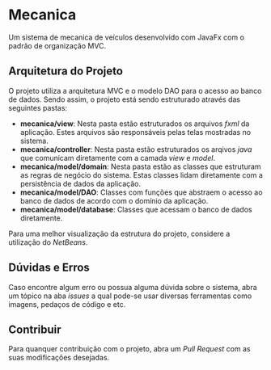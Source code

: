 # Mecanica
Um sistema de mecanica de veículos desenvolvido com JavaFx com o padrão de organização MVC.

## Arquitetura do Projeto
O projeto utiliza a arquitetura MVC e o modelo DAO para o acesso ao banco de dados. Sendo assim, o projeto está sendo estruturado através das seguintes pastas:
 - **mecanica/view**: Nesta pasta estão estruturados os arquivos *fxml* da aplicação. Estes arquivos são responsáveis pelas telas mostradas no sistema.
 - **mecanica/controller**: Nesta pasta estão estruturados os arqivos *java* que comunicam diretamente com a camada *view* e *model*.
 - **mecanica/model/domain**: Nesta pasta estão as classes que estruturam as regras de negócio do sistema. Estas classes lidam diretamente com a persistência de dados da aplicação.
 - **mecanica/model/DAO**: Classes com funções que abstraem o acesso ao banco de dados de acordo com o domínio da aplicação.
 - **mecanica/model/database**: Classes que acessam o banco de dados diretamente.

Para uma melhor visualização da estrutura do projeto, considere a utilização do *NetBeans*.

## Dúvidas e Erros
Caso encontre algum erro ou possua alguma dúvida sobre o sistema, abra um tópico na aba *issues* a qual pode-se usar diversas ferramentas como imagens, pedaços de código e etc.

## Contribuir
Para quanquer contribuição com o projeto, abra um *Pull Request* com as suas modificações desejadas.
